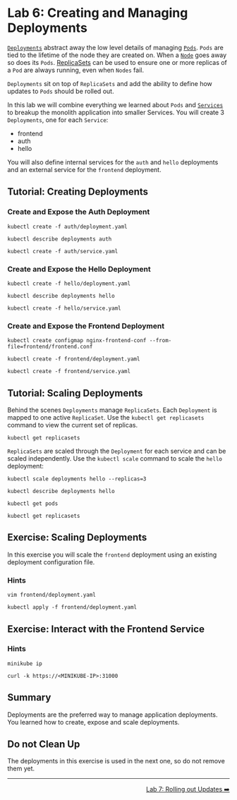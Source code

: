 # Lab 6: Creating and Managing Deployments

[`Deployments`][deployments] abstract away the low level details of managing
[`Pods`][pods]. `Pods` are tied to the lifetime of the node they are created on.
When a [`Node`][nodes] goes away so does its `Pods`. [ReplicaSets][replicasets]
can be used to ensure one or more replicas of a `Pod` are always running, even
when `Nodes` fail.

`Deployments` sit on top of `ReplicaSets` and add the ability to define how
updates to `Pods` should be rolled out.

In this lab we will combine everything we learned about `Pods` and
[`Services`][services] to breakup the monolith application into smaller
Services. You will create 3 `Deployments`, one for each `Service`:

* frontend
* auth
* hello

You will also define internal services for the `auth` and `hello` deployments
and an external service for the `frontend` deployment.

[deployments]: http://kubernetes.io/docs/user-guide/deployments/
[nodes]: http://kubernetes.io/docs/admin/node/
[pods]: http://kubernetes.io/docs/user-guide/pods/
[replicasets]: http://kubernetes.io/docs/user-guide/replicasets/
[services]: http://kubernetes.io/docs/user-guide/services/

## Tutorial: Creating Deployments

### Create and Expose the Auth Deployment

```
kubectl create -f auth/deployment.yaml
```

```
kubectl describe deployments auth
```

```
kubectl create -f auth/service.yaml
```

### Create and Expose the Hello Deployment

```
kubectl create -f hello/deployment.yaml
```

```
kubectl describe deployments hello
```

```
kubectl create -f hello/service.yaml
```

### Create and Expose the Frontend Deployment


```
kubectl create configmap nginx-frontend-conf --from-file=frontend/frontend.conf
```

```
kubectl create -f frontend/deployment.yaml
```

```
kubectl create -f frontend/service.yaml
```

## Tutorial: Scaling Deployments

Behind the scenes `Deployments` manage `ReplicaSets`. Each `Deployment` is mapped to
one active `ReplicaSet`. Use the `kubectl get replicasets` command to view the
current set of replicas.

```
kubectl get replicasets
```

`ReplicaSets` are scaled through the `Deployment` for each service and can be
scaled independently. Use the `kubectl scale` command to scale the `hello`
deployment:

```
kubectl scale deployments hello --replicas=3
```

```
kubectl describe deployments hello
```

```
kubectl get pods
```

```
kubectl get replicasets
```

## Exercise: Scaling Deployments

In this exercise you will scale the `frontend` deployment using an existing
deployment configuration file.

### Hints

```
vim frontend/deployment.yaml
```

```
kubectl apply -f frontend/deployment.yaml
```

## Exercise: Interact with the Frontend Service

### Hints

<!--
```
minikube service frontend --https --url
```
-->


```
minikube ip
```

```
curl -k https://<MINIKUBE-IP>:31000
```

## Summary

Deployments are the preferred way to manage application deployments. You learned
how to create, expose and scale deployments.

## Do not Clean Up

The deployments in this exercise is used in the next one, so do not remove them yet.

-----

<p align="right"><a href="../7-updates">Lab 7: Rolling out Updates ➡️</a></p>
